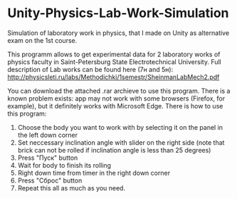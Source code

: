 # Unity-Physics-Lab-Work-Simulation
Simulation of laboratory work in physics, that I made on Unity as alternative exam on the 1st course.

This programm allows to get experimental data for 2 laboratory works of physics faculty in Saint-Petersburg State Electrotechnical University. Full description of Lab works can be found here (7н and 5н): http://physicsleti.ru/labs/Methodichki/1semestr/SheinmanLabMech2.pdf

You can download the attached .rar archieve to use this program. There is a known problem exists: app may not work with some browsers (Firefox, for example), but it definitely works with Microsoft Edge.
There is how to use this program:
1) Choose the body you want to work with by selecting it on the panel in the left down corner
2) Set neccessary inclination angle with slider on the right side (note that brick can not be rolled if inclination angle is less than 25 degrees)
3) Press "Пуск" button
4) Wait for body to finish its rolling
5) Right down time from timer in the right down corner
6) Press "Сброс" button
7) Repeat this all as much as you need.
